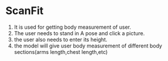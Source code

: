 # ScanFit
1.  It is used for getting body measurement of user.
2.  The user needs to stand in A pose and click a picture.
3.  the user also needs to enter its height.
4.  the model will give user body measurement of different body sections(arms length,chest length,etc)
